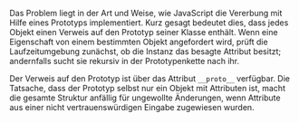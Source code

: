 Das Problem liegt in der Art und Weise, wie JavaScript die Vererbung mit Hilfe eines Prototyps implementiert.
Kurz gesagt bedeutet dies, dass jedes Objekt einen Verweis auf den Prototyp seiner Klasse enthält. Wenn eine Eigenschaft von einem bestimmten Objekt angefordert wird, prüft die Laufzeitumgebung zunächst, ob die Instanz das besagte Attribut besitzt; andernfalls sucht sie rekursiv in der Prototypenkette nach ihr.

Der Verweis auf den Prototyp ist über das Attribut `__proto__` verfügbar. Die Tatsache, dass der Prototyp selbst nur ein Objekt mit Attributen ist, macht die gesamte Struktur anfällig für ungewollte Änderungen, wenn Attribute aus einer nicht vertrauenswürdigen Eingabe zugewiesen wurden.
